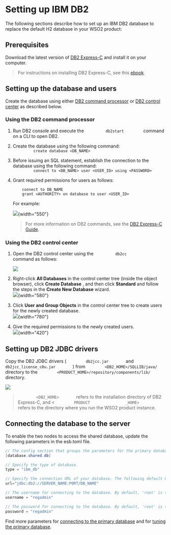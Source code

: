 # Setting up IBM DB2

The following sections describe how to set up an IBM DB2 database to replace the default H2 database in your WSO2 product:

## Prerequisites

Download the latest version of [DB2
Express-C](http://www-01.ibm.com/software/data/db2/express/download.html)
and install it on your computer.

> For instructions on installing DB2 Express-C, see this [ebook](https://www.ibm.com/developerworks/community/wikis/home?lang=en#!/wiki/Big%20Data%20University/page/FREE%20eBook%20-%20Getting%20Started%20with%20DB2%20Express-C).

## Setting up the database and users

Create the database using either [DB2 command processor](#SettingupIBMDB2-UsingtheDB2commandprocessor) or [DB2 control
center](#SettingupIBMDB2-UsingtheDB2controlcenter) as described below.

### Using the DB2 command processor

1.  Run DB2 console and execute the `          db2start         `
    command on a CLI to open DB2.
2.  Create the database using the following command:  
    `          create database <DB_NAME>         `
3.  Before issuing an SQL statement, establish the connection to the
    database using the following command:  
    `          connect to <DB_NAME> user <USER_ID> using <PASSWORD>         `
4.  Grant required permissions for users as follows:

    ``` actionscript3
        connect to DB_NAME
        grant <AUTHORITY> on database to user <USER_ID>
    ```

    For example:

    ![](attachments/53125504/53287380.png){width="550"}

     > For more information on DB2 commands, see the [DB2 Express-C Guide](https://www.ibm.com/developerworks/community/wikis/home?lang=en#!/wiki/Big%20Data%20University/page/FREE%20eBook%20-%20Getting%20Started%20with%20DB2%20Express-C).
    
### Using the DB2 control center

1.  Open the DB2 control center using the `          db2cc         `
    command as follows:  

    ![](attachments/53125504/53287383.png)

2.  Right-click **All Databases** in the control center tree (inside the
    object browser), click **Create Database** , and then click
    **Standard** and follow the steps in the **Create New Database**
    wizard.  
    ![](attachments/53125504/53287398.png){width="580"}
3.  Click **User and Group Objects** in the control center tree to
    create users for the newly created database.  
    ![](attachments/53125504/53287381.png){width="780"}
4.  Give the required permissions to the newly created users.  
    ![](attachments/53125504/53287382.png){width="420"}

## Setting up DB2 JDBC drivers

Copy the DB2 JDBC drivers ( `         db2jcc.jar        ` and
`         db2jcc_license_c0u.jar        ` ) from
`         <DB2_HOME>/SQLLIB/java/        ` directory to the
`         <PRODUCT_HOME>/repository/components/lib/        ` directory.

![](attachments/53125504/53287393.png)

> `         <DB2_HOME>        ` refers to the installation directory of
DB2 Express-C, and \< `         PRODUCT        `
`         _HOME>        ` refers to the directory where you run the WSO2
product instance.


## Connecting the database to the server

To enable the two nodes to access the shared database, update the following parameters in the esb.toml file.

``` Java
// The config section that groups the parameters for the primary database that will be shared by both product nodes in the cluster.
[database.shared.db]

// Specify the type of database.
type = "ibm_db"

// Specify the connection URL of your database. The following default URL connects to the H2 database that is shipped with the product.
url="jdbc:db2://SERVER_NAME:PORT/DB_NAME"

// The username for connecting to the database. By default, 'root' is the MySQL username.
username = "regadmin"

// The password for connecting to the database. By default, 'root' is the MySQL password.
password = "regadmin"

```

Find more parameters for [connecting to the primary database](../../../references/ei_config_catalog/#connecting-to-the-primary-data-store) and for 
[tuning the primary database](../../../references/ei_config_catalog/#tuning-the-primary-data-store-connection).